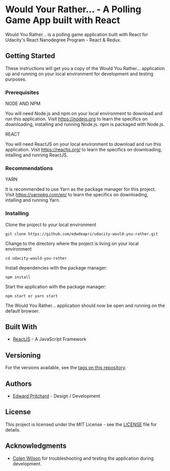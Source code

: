 # Would Your Rather... - A Polling Game App built with React

Would You Rather... is a polling game application built with React for Udacity's React
Nanodegree Program - React & Redux.

## Getting Started

These instructions will get you a copy of the Would You Rather... application up and running
on your local environment for development and testing purposes.

### Prerequisites

NODE AND NPM

You will need Node.js and npm on your local environment to download and run this application. Visit https://nodejs.org to learn the specifics on downloading, installing and running Node.js. npm is packaged with Node.js.

REACT

You will need ReactJS on your local environment to download and run this application. Visit https://reactjs.org/ to learn the specifics on downloading, intalling and running ReactJS.

### Recommendations

YARN

It is recommended to use Yarn as the package manager for this project. Visit https://yarnpkg.com/en/ to learn the specifics on downloading, intalling and running Yarn.

### Installing

Clone the project to your local environment

```
git clone https://github.com/edwdeapri/udacity-would-you-rather.git
```

Change to the directory where the project is living on your local environment

```
cd udacity-would-you-rather
```

Install dependencies with the package manager:

```
npm install
```

Start the application with the package manager:

```
npm start or yarn start
```

The Would You Rather... application should now be open and running on the default browser.

## Built With

- [ReactJS](https://reactjs.org/) - A JavaScript Framework

## Versioning

For the versions available, see the [tags on this repository](https://github.com/edwdeapri/udacity-would-you-rather).

## Authors

- [Edward Pritchard](https://github.com/edwdeapri) - Design / Development

## License

This project is licensed under the MIT License - see the [LICENSE](./LICENSE) file for details.

## Acknowledgments

- [Colen Wilson](https://github.com/tachiinii) for troubleshooting and testing the application during development.
